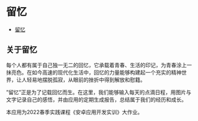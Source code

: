 # 留忆
- [留忆](#留忆)

<h2 id="ly">关于留忆</h2>

每个人都有属于自己独一无二的回忆，它承载着青春、生活的印记，为青春涂上一抹亮色。在如今高速的现代化生活中，回忆的力量能够构建起一个充实的精神世界，让人轻易地摆脱孤寂，从眼前的挫折中得到解放和慰籍。

”留忆”正是为了记载回忆而生。在这里，我们能够输入每天的点滴日程，用图片与文字记录自己的感悟，并由应用的定期生成报告，总结属于我们的经历和成长。

本应用为2022春季实践课程《安卓应用开发实训》大作业。